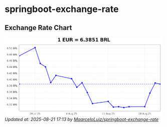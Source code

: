 # springboot-exchange-rate

<!-- EXCHANGE-RATE-START -->
## Exchange Rate Chart

![Exchange Rate Chart](charts/chart.png)*Updated at: 2025-08-21 17:13 by [MaarceloLuiz/springboot-exchange-rate](https://github.com/MaarceloLuiz/springboot-exchange-rate)*


<!-- EXCHANGE-RATE-END -->